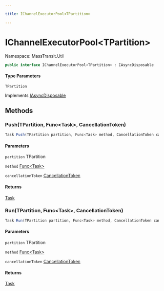 ```yaml
---

title: IChannelExecutorPool<TPartition>

---
```


# IChannelExecutorPool\<TPartition\>

Namespace: MassTransit.Util

```csharp
public interface IChannelExecutorPool<TPartition> : IAsyncDisposable
```

#### Type Parameters

`TPartition`<br/>

Implements [IAsyncDisposable](https://learn.microsoft.com/en-us/dotnet/api/system.iasyncdisposable)

## Methods

### **Push(TPartition, Func\<Task\>, CancellationToken)**

```csharp
Task Push(TPartition partition, Func<Task> method, CancellationToken cancellationToken)
```

#### Parameters

`partition` TPartition<br/>

`method` [Func\<Task\>](https://learn.microsoft.com/en-us/dotnet/api/system.func-1)<br/>

`cancellationToken` [CancellationToken](https://learn.microsoft.com/en-us/dotnet/api/system.threading.cancellationtoken)<br/>

#### Returns

[Task](https://learn.microsoft.com/en-us/dotnet/api/system.threading.tasks.task)<br/>

### **Run(TPartition, Func\<Task\>, CancellationToken)**

```csharp
Task Run(TPartition partition, Func<Task> method, CancellationToken cancellationToken)
```

#### Parameters

`partition` TPartition<br/>

`method` [Func\<Task\>](https://learn.microsoft.com/en-us/dotnet/api/system.func-1)<br/>

`cancellationToken` [CancellationToken](https://learn.microsoft.com/en-us/dotnet/api/system.threading.cancellationtoken)<br/>

#### Returns

[Task](https://learn.microsoft.com/en-us/dotnet/api/system.threading.tasks.task)<br/>
